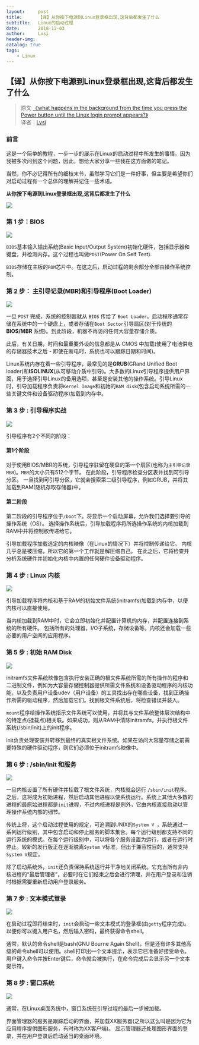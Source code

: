 ```yaml
---
layout:     post
title:      【译】从你按下电源到Linux登录框出现,这背后都发生了什么
subtitle:   Linux的启动过程
date:       2018-12-03
author:     Lvsi
header-img: 
catalog: true
tags:
    - Linux
---
```


## 【译】从你按下电源到Linux登录框出现,这背后都发生了什么

> 原文 [《what happens in the background from the time you press the Power button until the Linux login prompt appears?》](https://leetcode.com/discuss/interview-question/124638/what-happens-in-the-background-from-the-time-you-press-the-Power-button-until-the-Linux-login-prompt-appears/?orderBy=most_votes)<br/>
> 译者：[Lvsi](https://github.com/Lvsi-China)

### 前言 

这是一个简单的教程，一步一步的展示在Linux的启动过程中所发生的事情。因为我被多次问到这个问题，因此，想给大家分享一些我在这方面做的笔记。

当然，你不必记得所有的细枝末节，虽然学习它们是一件好事，但主要是希望你们对启动过程有一个总体的理解并记住一些术语。

**从你按下电源到Linux登录框出现,这背后都发生了什么**

<img src="/img/posts/2018/12-03/1.png">

### 第 1 步：BIOS 

<img src="/img/posts/2018/12-03/2.png">

```BIOS```基本输入输出系统(Basic Input/Output System)初始化硬件，包括显示器和键盘，并检测内存。这个过程也叫做```POST```(Power On Self Test).

```BIOS```存储在主板的```ROM```芯片中。在这之后，启动过程的剩余部分全部由操作系统控制。

### 第 2 步： 主引导记录(MBR)和引导程序(Boot Loader)

<img src="/img/posts/2018/12-03/3.png">

一旦 ```POST``` 完成，系统的控制器就从 ```BIOS``` 传给了 ```Boot Loader```。启动程序通常存储在系统中的一个硬盘上，或者存储在```Boot Sector```引导扇区(对于传统的 **BIOS/MBR** 系统)。到此阶段，机器不再访问任何大容量存储介质。

此后，有关日期，时间和最重要外设的信息都是从 CMOS 中加载(使用了电池供电的存储器技术之后 - 即使在断电时，系统也可以跟踪日期和时间)。

Linux系统内存在着一些引导程序，最常见的是**GRUB**(GRand Unified Boot loader)和**ISOLINUX**(从可移动介质中引导)。大多数的Linux引导程序提供用户界面，用于选择引导Linux的备用选项，甚至是安装其他的操作系统。引导Linux时，引导加载程序负责将```Kernel Image```和初始的```RAM disk```(包含启动系统所需的一些关键文件和设备驱动程序)加载到内存中。

### 第 3 步 : 引导程序实战

<img src="/img/posts/2018/12-03/4.jpg">

引导程序有2个不同的阶段：

#### 第1个阶段

对于使用BIOS/MBR的系统，引导程序驻留在硬盘的第一个扇区(也称为```主引导记录MBR```)。```MBR```的大小只有512个字节。 在此阶段，引导程序检查分区表并找到可引导分区。 一旦找到可引导分区，它就会搜索第二级引导程序，例如GRUB，并将其加载到RAM(随机存取存储器)中。

#### 第二阶段

第二阶段的引导程序位于```/boot```下。将显示一个启动屏幕，允许我们选择要引导的操作系统（OS）。 选择操作系统后，引导加载程序将所选操作系统的内核加载到RAM中并将控制权传递给它。 

引导加载程序加载选定的内核映像（在Linux的情况下）并将控制传递给它。 内核几乎总是被压缩，所以它的第一个工作就是解压缩自己。 在此之后，它将检查并分析系统硬件并初始化内核中内置的任何硬件设备驱动程序。

### 第 4 步 : Linux 内核

<img src="/img/posts/2018/12-03/5.jpg">

引导加载程序将内核和基于RAM的初始文件系统(initramfs)加载到内存中，以便内核可以直接使用。 

当内核加载到RAM中时，它会立即初始化并配置计算机的内存，并配置连接到系统的所有硬件。 包括所有的处理器，I/O子系统，存储设备等。内核还会加载一些必要的用户空间的应用程序。

### 第 5 步 : 初始 RAM Disk

<img src="/img/posts/2018/12-03/6.jpg">

initramfs文件系统映像包含执行安装正确的根文件系统所需的所有操作的程序和二进制文件，例如为大容量存储控制器提供所需文件系统和设备驱动程序的内核功能，以及负责用户设备udev（用户设备）的工具找出存在哪些设备，找到正确操作所需的驱动程序，然后加载它们。找到根文件系统后，将检查错误并装入。 

```mount```程序给操作系统指示文件系统可以使用，并将其与文件系统整体层次结构中的特定点(挂载点)相关联。如果成功，则从RAM中清除initramfs，并执行根文件系统(/sbin/init)上的init程序。 

init负责处理安装并转移到最终的真实根文件系统。如果在访问大容量存储之前需要特殊的硬件驱动程序，则它们必须位于initramfs映像中。

### 第 6 步 : /sbin/init 和服务

<img src="/img/posts/2018/12-03/7.jpg">

一旦内核设置了所有硬件并挂载了根文件系统，内核就会运行 ```/sbin/init```程序。之后，这将成为初始进程，然后启动其他进程以使系统运行。系统上其他大多数的进程的最原始进程都是```init```进程，不过内核进程是例外，它由内核直接启动以管理操作系统内部的细节。

传统上将，这个启动过程使用的规定，可追溯到UNIX的```System V ```，系统通过一系列运行级别，其中包含启动和停止服务的脚本集合。每个运行级别都支持不同的运行系统的模式。在每个运行级别中，可以将各个服务设置为运行，或者在运行时停止。较新的发行版正在逐渐脱离```System V```标准，但出于兼容性目的，通常支持```System V```规定。

除了启动系统外，```init```还负责保持系统运行并干净地关闭系统。它充当所有非内核进程的“最后管理者”，必要时在它们结束之后会进行清理，并在用户登录和注销时根据需要重新启动用户登录服务。

### 第 7 步 : 文本模式登录

<img src="/img/posts/2018/12-03/8.jpg">

在启动过程即将结束时，```init```会启动一些文本模式的登录框(由```getty```程序完成)。 以便你可以键入用户名，然后输入密码，最终获得命令shell。 

通常，默认的命令shell是bash(GNU Bourne Again Shell)，但是还有许多其他高级的命令shell可以使用。shell打印出一个文本提示，表示它已准备好接受命令。用户键入命令并按Enter键后，命令就会被执行，在命令完成后会显示另一个文本提示符。

### 第 8 步 : 窗口系统

<img src="/img/posts/2018/12-03/9.jpg">

通常，在Linux桌面系统中，窗口系统在引导过程的最后一步被加载。 

界面管理器的服务是跟踪启动的界面，并加载XX服务器(之所以这么叫是因为它为应用程序提供图形服务，有时称为XX客户端)。 显示管理器还处理图形界面的登录，并在用户登录后启动适当的桌面环境。